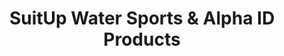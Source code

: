 ---
title: "SuitUp Water Sports & Alpha ID Products"
url: /fairfax/suitup-water-sports-und-alpha-id-products/
shop: Sport
---